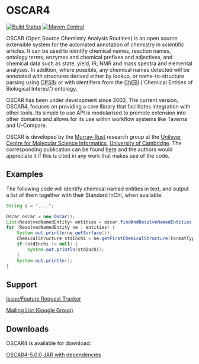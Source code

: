 
# OSCAR4
[![Build Status](https://travis-ci.org/BlueObelisk/oscar4.svg?branch=master)](https://travis-ci.org/BlueObelisk/oscar4) [![Maven Central](https://maven-badges.herokuapp.com/maven-central/uk.ac.cam.ch.wwmm.oscar/oscar4/badge.svg)](https://maven-badges.herokuapp.com/maven-central/uk.ac.cam.ch.wwmm.oscar/oscar4)

OSCAR (Open Source Chemistry Analysis Routines) is an open source extensible system for the automated annotation of chemistry in scientific articles. It can be used to identify chemical names, reaction names, ontology terms, enzymes and chemical prefixes and adjectives, and chemical data such as state, yield, IR, NMR and mass spectra and elemental analyses. In addition, where possible, any chemical names detected will be annotated with structures derived either by lookup, or name-to-structure parsing using [OPSIN](https://opsin.ch.cam.ac.uk/) or with identifiers from the [ChEBI](https://www.ebi.ac.uk/chebi/) (`Chemical Entities of Biological Interest’) ontology.

OSCAR has been under development since 2002. The current version, OSCAR4, focuses on providing a core library that facilitates integration with other tools. Its simple to use API is modularised to promote extension into other domains and allows for its use within workflow systems like Taverna and U-Compare.

OSCAR is developed by the [Murray-Rust](http://www-pmr.ch.cam.ac.uk) research group at the [Unilever Centre for Molecular Science Informatics](https://www-cmi.ch.cam.ac.uk/), [University of Cambridge](https://www.cam.ac.uk/). The corresponding publication can be found [here](http://dx.doi.org/10.1186/1758-2946-3-41) and the authors would appreciate it if this is cited in any work that makes use of the code.

## Examples

The following code will identify chemical named entities in text, and output a list of them together with their Standard InChI, when available.

```java
String s = "....";

Oscar oscar = new Oscar();
List<ResolvedNamedEntity> entities = oscar.findAndResolveNamedEntities(s);
for (ResolvedNamedEntity ne : entities) {
    System.out.println(ne.getSurface());
    ChemicalStructure stdInchi = ne.getFirstChemicalStructure(FormatType.STD_INCHI);
    if (stdInchi != null) {
        System.out.println(stdInchi);
    }
    System.out.println();
}
```

## Support

[Issue/Feature Request Tracker](https://github.com/blueobelisk/oscar4/issues)

[Mailing List (Google Group)](https://groups.google.com/forum/#!forum/oscar4-users)

## Downloads

OSCAR4 is available for download:

[OSCAR4-5.0.0 JAR with dependencies](https://repo.maven.apache.org/maven2/uk/ac/cam/ch/wwmm/oscar/oscar4-all/5.0.0/oscar4-all-5.0.0-with-dependencies.jar)
